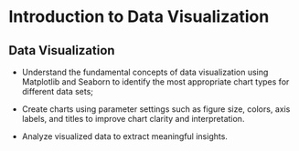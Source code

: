 # Introduction to Data Visualization

## Data Visualization

- Understand the fundamental concepts of data visualization using Matplotlib and Seaborn to identify the most appropriate chart types for different data sets;

- Create charts using parameter settings such as figure size, colors, axis labels, and titles to improve chart clarity and interpretation.

- Analyze visualized data to extract meaningful insights.